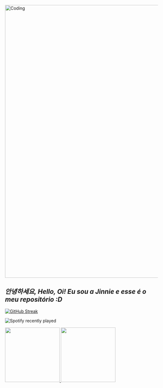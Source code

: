 <img align="Center" alt="Coding" width="900" src="https://i.pinimg.com/originals/7b/1b/b6/7b1bb67b642f2665a0709a26e57300e1.gif">

## ***안녕하세요, Hello, Oi! Eu sou a Jinnie e esse é o meu repositório :D*** 

[![GitHub Streak](https://streak-stats.demolab.com?user=aflaviarv&theme=hacker&border_radius=9&locale=pt-br&date_format=%5BY.%5Dn.j)](https://git.io/streak-stats) 

![Spotify recently played](https://spotify-recently-played-readme.vercel.app/api?user=12144321314&unique=true)


<div>
<a href="https://github.com/aflaviarv">
<img height="180em" src="https://streak-stats.demolab.com?user=aflaviarv&theme=hacker&border_radius=9&locale=pt-br&date_format=%5BY.%5Dn.j"/>
<img height="180em" src="https://spotify-recently-played-readme.vercel.app/api?user=12144321314&unique=true"/>
</div>
